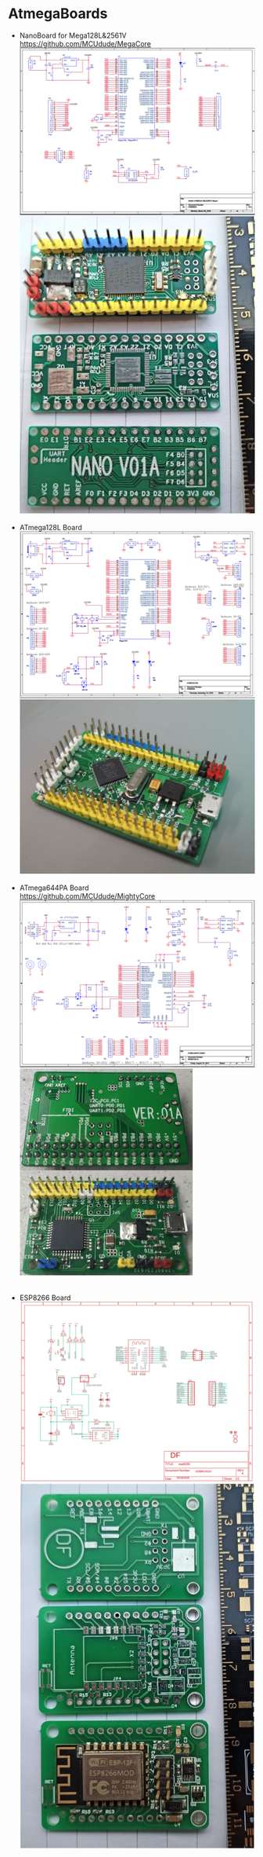 # AtmegaBoards
* NanoBoard for Mega128L&2561V <br/>
https://github.com/MCUdude/MegaCore <br/>
![image](https://github.com/Dafeng1980/AtmegaBoards/raw/master/MEGA128L&2561V_NANO_BOARD/Nano_Board.PNG) <br/>
![image](https://github.com/Dafeng1980/AtmegaBoards/raw/master/MEGA128L&2561V_NANO_BOARD/Nano.JPG) <br/> <br/>
* ATmega128L Board <br/>
![image](https://github.com/Dafeng1980/AtmegaBoards/raw/master/ATMEGA128L/128L02B/ATmega128L.PNG) <br/>
![image](https://github.com/Dafeng1980/AtmegaBoards/raw/master/ATMEGA128L/128L02B/MEGA128L.JPG) <br/> <br/>
* ATmega644PA Board  <br/>
https://github.com/MCUdude/MightyCore  <br/>
![image](https://github.com/Dafeng1980/AtmegaBoards/raw/master/ATMEGA644PA01B/Atmega644pa.PNG) <br/>
![image](https://github.com/Dafeng1980/AtmegaBoards/raw/master/ATMEGA644PA01B/ATMEGA644PA.JPG) <br/> <br/> <br/>
* ESP8266 Board <br/>
![image](https://github.com/Dafeng1980/AtmegaBoards/raw/master/ESP8266board/esp8266.PNG) <br/>
![image](https://github.com/Dafeng1980/AtmegaBoards/raw/master/ESP8266board/ESP8266board.JPG) <br/>





